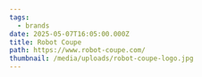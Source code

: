 ```yaml
---
tags:
  - brands
date: 2025-05-07T16:05:00.000Z
title: Robot Coupe
path: https://www.robot-coupe.com/
thumbnail: /media/uploads/robot-coupe-logo.jpg
---
```

